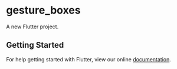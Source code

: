 # gesture_boxes

A new Flutter project.

## Getting Started

For help getting started with Flutter, view our online
[documentation](https://flutter.io/).
